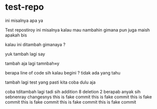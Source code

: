 # test-repo
ini misalnya apa ya 

Test repostiroy
ini misalnya kalau mau nambahin 
gimana pun juga maish apakah bis

kalau ini ditambah gimanaya ?

yuk tambah lagi say

tambah aja lagi
tamnbah≈y

berapa line of code sih kalau begini ?
tidak ada yang tahu

tambah lagi
test
yang pasti kita coba dulu aja

coba tditambah lagi
 tadi sih addition 8 deletion 2 
berapab anyak sih sebnenray changesnys
this is fake commit
this is fake commit
this is fake commit
this is fake commit
this is fake commit
this is fake commit
